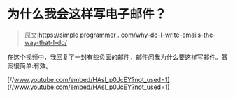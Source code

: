 # 为什么我会这样写电子邮件？

> 原文:[https://simple programmer . com/why-do-I-write-emails-the-way-that-I-do/](https://simpleprogrammer.com/why-do-i-write-emails-the-way-that-i-do/)

在这个视频中，我回复了一封有些负面的邮件，邮件问我为什么要这样写邮件。答案很简单:有效。

[//www.youtube.com/embed/HAsl_p0JcEY?not_used=1](//www.youtube.com/embed/HAsl_p0JcEY?not_used=1)